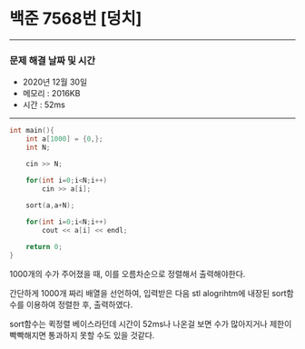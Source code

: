 
# 백준 7568번 [덩치]

---

### 문제 해결 날짜 및 시간

- 2020년 12월 30일
- 메모리 : 2016KB
- 시간 : 52ms

---

```c++
int main(){
    int a[1000] = {0,};
    int N;

    cin >> N;

    for(int i=0;i<N;i++)
        cin >> a[i];
    
    sort(a,a+N);

    for(int i=0;i<N;i++) 
        cout << a[i] << endl;

    return 0;
}
```

1000개의 수가 주어졌을 때, 이를 오름차순으로 정렬해서 출력해야한다.

간단하게 1000개 짜리 배열을 선언하여, 입력받은 다음 stl alogrihtm에 내장된 sort함수를 이용하여 정렬한 후, 출력하였다.

sort함수는 퀵정렬 베이스라던데 시간이 52ms나 나온걸 보면 수가 많아지거나 제한이 빡빡해지면 통과하지 못할 수도 있을 것같다.
